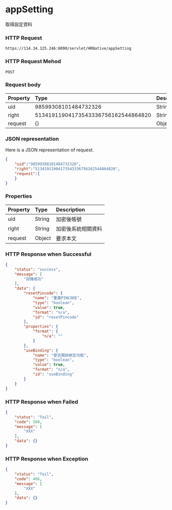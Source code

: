 # appSetting
取得設定資料

### HTTP Request
```
https://114.34.125.246:8090/servlet/HRNative/appSetting
```

### HTTP Request Mehod
```
POST
```

### Request body
| Property | Type | Description |
|:---------|:-----|:------------|
| uid | 98599308101484732326 | String | 需透過appLogin取得
| right | 51341911904173543336756162544864820 | String | 需透過appLogin取得 |
| request | {} | Object | 查詢條件

### JSON representation
Here is a JSON representation of request.
```json
{
    "uid":"98599308101484732326",
    "right":"51341911904173543336756162544864820",
    "request":{
    }
}
```

### Properties
| Property | Type | Description |
|:---------|:-----|:------------|
| uid   | String | 加密後帳號 |
| right | String | 加密後系統相關資料 |
| request | Object | 要求本文 |

### HTTP Response when Successful
```json
{
    "status": "success",
    "message": [
        "回傳成功"
    ],
    "data": {
        "resetPincode": {
            "name": "重置PINCODE",
            "type": "boolean",
            "value": true,
            "format": "n/a",
            "id": "resetPincode"
        },
        "properties": {
            "format": {
                "n/a": ""
            }
        },
        "useBinding": {
            "name": "是否開啟綁定功能",
            "type": "boolean",
            "value": true,
            "format": "n/a",
            "id": "useBinding"
        }
    }
}
```

### HTTP Response when Failed
```json
{
    "status": "fail",
    "code": 500,
    "message": [
        "XXX"
    ],
    "data": {}
}
```

### HTTP Response when Exception
```json
{
    "status": "fail",
    "code": 406,
    "message": [
        "XXX"
    ],
    "data": {}
}
```
